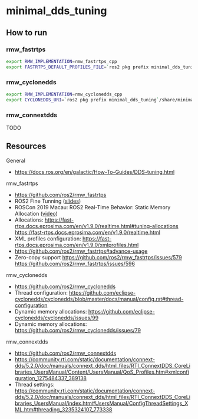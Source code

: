 # minimal_dds_tuning

## How to run

### rmw_fastrtps

```bash
export RMW_IMPLEMENTATION=rmw_fastrtps_cpp
export FASTRTPS_DEFAULT_PROFILES_FILE=`ros2 pkg prefix minimal_dds_tuning`/share/minimal_dds_tuning/dds_profiles/rmw_fastrtps/DEFAULT_FASTRTPS_PROFILES.xml
```

### rmw_cyclonedds

```bash
export RMW_IMPLEMENTATION=rmw_cyclonedds_cpp
export CYCLONEDDS_URI=`ros2 pkg prefix minimal_dds_tuning`/share/minimal_dds_tuning/dds_profiles/rmw_cyclonedds/cyclonedds.xml
```

### rmw_connextdds

TODO

## Resources

General
- https://docs.ros.org/en/galactic/How-To-Guides/DDS-tuning.html

rmw_fastrtps
- https://github.com/ros2/rmw_fastrtps
- ROS2 Fine Tunning ([slides](https://roscon.ros.org/2017/presentations/ROSCon%202017%20ROS2%20Fine%20Tuning.pdf))
- ROSCon 2019 Macau: ROS2 Real-Time Behavior: Static Memory Allocation ([video](https://vimeo.com/379127767))
- Allocations: https://fast-rtps.docs.eprosima.com/en/v1.9.0/realtime.html#tuning-allocations
https://fast-rtps.docs.eprosima.com/en/v1.9.0/realtime.html
- XML profiles configuration: https://fast-rtps.docs.eprosima.com/en/v1.9.0/xmlprofiles.html
- https://github.com/ros2/rmw_fastrtps#advance-usage
- Zero-copy support https://github.com/ros2/rmw_fastrtps/issues/579 https://github.com/ros2/rmw_fastrtps/issues/596

rmw_cyclonedds
- https://github.com/ros2/rmw_cyclonedds
- Thread configuration: https://github.com/eclipse-cyclonedds/cyclonedds/blob/master/docs/manual/config.rst#thread-configuration
- Dynamic memory allocations: https://github.com/eclipse-cyclonedds/cyclonedds/issues/99
- Dynamic memory allocations: https://github.com/ros2/rmw_cyclonedds/issues/79

rmw_connextdds
- https://github.com/ros2/rmw_connextdds
- https://community.rti.com/static/documentation/connext-dds/5.2.0/doc/manuals/connext_dds/html_files/RTI_ConnextDDS_CoreLibraries_UsersManual/Content/UsersManual/QoS_Profiles.htm#xmlconfiguration_1275484337_389138
- Thread settings: https://community.rti.com/static/documentation/connext-dds/5.2.0/doc/manuals/connext_dds/html_files/RTI_ConnextDDS_CoreLibraries_UsersManual/index.htm#UsersManual/ConfigThreadSettings_XML.htm#threading_3235324107_773338